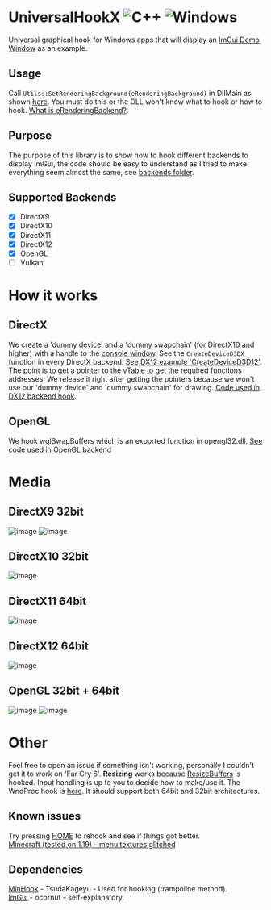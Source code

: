 # UniversalHookX ![C++](https://img.shields.io/badge/language-C%2B%2B-%23f34b7d.svg) ![Windows](https://img.shields.io/badge/platform-Windows-0078d7.svg)
Universal graphical hook for Windows apps that will display an [ImGui Demo Window](https://github.com/bruhmoment21/UniversalHookX/blob/8bb97657c53a802d7db20feec65cd43ed8bfe0c8/UniversalHookX/src/dependencies/imgui/imgui_demo.cpp#L266) as an example.

## Usage
Call `Utils::SetRenderingBackground(eRenderingBackground)` in DllMain as shown [here](https://github.com/bruhmoment21/UniversalHookX/blob/main/UniversalHookX/src/dllmain.cpp#L19).
You must do this or the DLL won't know what to hook or how to hook. [What is eRenderingBackend?](https://github.com/bruhmoment21/UniversalHookX/blob/main/UniversalHookX/src/utils/utils.hpp#L3).

## Purpose
The purpose of this library is to show how to hook different backends to display ImGui, the code should be easy to understand as I tried to make everything seem almost the same, see [backends folder](https://github.com/bruhmoment21/UniversalHookX/tree/main/UniversalHookX/src/hooks/backend).

## Supported Backends
- [x] DirectX9
- [x] DirectX10
- [x] DirectX11
- [x] DirectX12
- [x] OpenGL
- [ ] Vulkan

# How it works
## DirectX
We create a 'dummy device' and a 'dummy swapchain' (for DirectX10 and higher) with a handle to the [console window](https://docs.microsoft.com/en-us/windows/console/getconsolewindow). See the `CreateDeviceD3DX` function in every DirectX backend. [See DX12 example 'CreateDeviceD3D12'](https://github.com/bruhmoment21/UniversalHookX/blob/main/UniversalHookX/src/hooks/backend/dx12/hook_directx12.cpp#L32-L69). The point is to get a pointer to the vTable to get the required functions addresses. We release it right after getting the pointers because we won't use our 'dummy device' and 'dummy swapchain' for drawing. [Code used in DX12 backend hook](https://github.com/bruhmoment21/UniversalHookX/blob/main/UniversalHookX/src/hooks/backend/dx12/hook_directx12.cpp#L218-L234).
## OpenGL
We hook wglSwapBuffers which is an exported function in opengl32.dll. [See code used in OpenGL backend](https://github.com/bruhmoment21/UniversalHookX/blob/main/UniversalHookX/src/hooks/backend/opengl/hook_opengl.cpp#L37)
# Media
## DirectX9 32bit
![image](https://user-images.githubusercontent.com/53657322/173915161-0c683d0f-7a50-4272-ad4d-3b4e1aaa7939.png)
![image](https://user-images.githubusercontent.com/53657322/173915463-4d19c09c-ab47-443c-9efa-2af49decd3aa.png)
## DirectX10 32bit
![image](https://user-images.githubusercontent.com/53657322/173996412-d842d04c-6ed9-4cd8-87b3-e83fca8dfabe.png)
## DirectX11 64bit
![image](https://user-images.githubusercontent.com/53657322/173915680-598f9a9c-9f63-457d-a9dd-ee5b04da1f31.png)
## DirectX12 64bit
![image](https://user-images.githubusercontent.com/53657322/173922887-f56629da-58bd-4ce6-b818-211c74cad6ab.png)
## OpenGL 32bit + 64bit
![image](https://user-images.githubusercontent.com/53657322/174028360-a59d71e8-de1a-4e79-8df4-8dd40b10775e.png)
![image](https://user-images.githubusercontent.com/53657322/174029463-a7e24813-850b-4261-86b7-4c26fb18a34b.png)

# Other
Feel free to open an issue if something isn't working, personally I couldn't get it to work on 'Far Cry 6'. **Resizing** works because [ResizeBuffers](https://docs.microsoft.com/en-us/windows/win32/api/dxgi/nf-dxgi-idxgiswapchain-resizebuffers) is hooked. Input handling is up to you to decide how to make/use it. The WndProc hook is [here](https://github.com/bruhmoment21/UniversalHookX/blob/main/UniversalHookX/src/hooks/hooks.cpp#L36). It should support both 64bit and 32bit architectures.

## Known issues
Try pressing [HOME](https://github.com/bruhmoment21/UniversalHookX/blob/main/UniversalHookX/src/hooks/hooks.cpp#L41-L44) to rehook and see if things got better.  
[Minecraft (tested on 1.19) - menu textures glitched](https://user-images.githubusercontent.com/53657322/174030423-aa92e780-057e-451d-9d60-ddd20f668d03.png)

## Dependencies
[MinHook](https://github.com/TsudaKageyu/minhook) - TsudaKageyu - Used for hooking (trampoline method).  
[ImGui](https://github.com/ocornut/imgui) - ocornut - self-explanatory.
